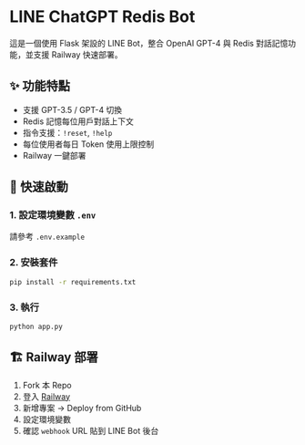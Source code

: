# LINE ChatGPT Redis Bot

這是一個使用 Flask 架設的 LINE Bot，整合 OpenAI GPT-4 與 Redis 對話記憶功能，並支援 Railway 快速部署。

## ✨ 功能特點

- 支援 GPT-3.5 / GPT-4 切換
- Redis 記憶每位用戶對話上下文
- 指令支援：`!reset`, `!help`
- 每位使用者每日 Token 使用上限控制
- Railway 一鍵部署

## 🚀 快速啟動

### 1. 設定環境變數 `.env`
請參考 `.env.example`

### 2. 安裝套件
```bash
pip install -r requirements.txt
```

### 3. 執行
```bash
python app.py
```

## 🏗️ Railway 部署

1. Fork 本 Repo
2. 登入 [Railway](https://railway.app/)
3. 新增專案 → Deploy from GitHub
4. 設定環境變數
5. 確認 `webhook` URL 貼到 LINE Bot 後台